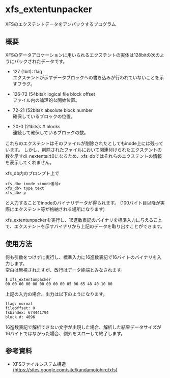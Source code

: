 # xfs_extentunpacker

XFSのエクステントデータをアンパックするプログラム

## 概要

XFSのデータアロケーションに用いられるエクステントの実体は128bitの次のようにパックされたデータです。

-	127 (1bit): flag\
	エクステントが示すデータブロックへの書き込みが行われていないことを示すフラグ。

-	126-72 (54bits): logical file block offset\
	ファイル内の論理的な開始位置。

-	72-21 (52bits): absolute block number\
	確保しているブロックの位置。

-	20-0 (21bits): # blocks\
	連続して確保しているブロックの数。

これらのエクステントはそのファイルが削除されたとしてもinode上には残っています。
しかし、削除されたファイルにおいて関連付けられたエクステントの数を示すdi_nextentsは0になるため、xfs_dbではそれらのエクステントの情報を表示してくれません。

xfs_db内のプロンプト上で

```
xfs_db> inode <inode番号>
xfs_db> type text
xfs_db> p
```

と入力することでinodeのバイナリデータが得られます。
(100バイト目以降が実際にエクステント等が格納される場所になります)

xfs_extentunpackerを実行し、16進数表記のバイナリを標準入力に与えることで、エクステントを示すバイナリから上記のデータを取り出すことができます。

## 使用方法

何も引数をつけずに実行し、標準入力に16進数表記で16バイトのバイナリを入力します。\
空白は無視されますが、改行はデータ終端とみなされます。

```
$ xfs_extentunpacker
00 00 00 00 00 00 00 00 00 05 06 65 48 40 10 00
```

上記の入力の場合、出力は以下のようになります。

```
flag: normal
fileoffset: 0
fsbindex: 674441794
block #: 4096
```

16進数表記で解析できない文字が出現した場合、解析した結果データサイズが16バイトではなかった場合、例外をスローして終了します。

## 参考資料

-	XFSファイルシステム構造[(https://sites.google.com/site/kandamotohiro/xfs)](https://sites.google.com/site/kandamotohiro/xfs)
